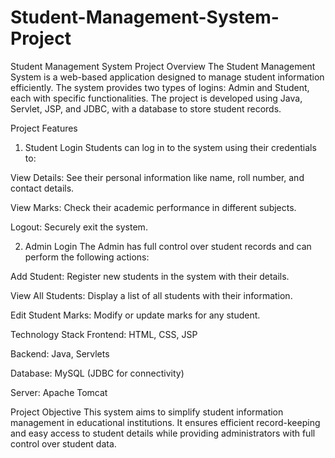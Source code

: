 # Student-Management-System-Project

Student Management System
Project Overview
The Student Management System is a web-based application designed to manage student information efficiently. The system provides two types of logins: Admin and Student, each with specific functionalities. The project is developed using Java, Servlet, JSP, and JDBC, with a database to store student records.

Project Features
1. Student Login
Students can log in to the system using their credentials to:

View Details: See their personal information like name, roll number, and contact details.

View Marks: Check their academic performance in different subjects.

Logout: Securely exit the system.

2. Admin Login
The Admin has full control over student records and can perform the following actions:

Add Student: Register new students in the system with their details.

View All Students: Display a list of all students with their information.

Edit Student Marks: Modify or update marks for any student.

Technology Stack
Frontend: HTML, CSS, JSP

Backend: Java, Servlets

Database: MySQL (JDBC for connectivity)

Server: Apache Tomcat

Project Objective
This system aims to simplify student information management in educational institutions. It ensures efficient record-keeping and easy access to student details while providing administrators with full control over student data.
